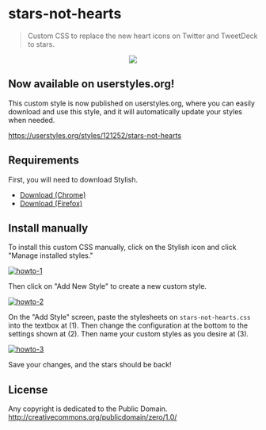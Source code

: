 # stars-not-hearts

> Custom CSS to replace the new heart icons on Twitter and TweetDeck to stars.

<p align="center">
  <a href="https://raw.githubusercontent.com/resir014/stars-not-hearts/master/images/demo-1.png">
    <img src="https://raw.githubusercontent.com/resir014/stars-not-hearts/master/images/demo-1.png" />
  </a>
</p>

## Now available on userstyles.org!

This custom style is now published on userstyles.org, where you can easily download and use this style, and it will automatically update your styles when needed.

<https://userstyles.org/styles/121252/stars-not-hearts>

## Requirements

First, you will need to download Stylish.

* [Download (Chrome)](https://chrome.google.com/webstore/detail/stylish/fjnbnpbmkenffdnngjfgmeleoegfcffe?hl=en)
* [Download (Firefox)](https://addons.mozilla.org/en-US/firefox/addon/stylish/)

## Install manually

To install this custom CSS manually, click on the Stylish icon and click "Manage installed styles."

<a href="https://raw.githubusercontent.com/resir014/stars-not-hearts/master/images/howto-1.png">
  <img src="https://raw.githubusercontent.com/resir014/stars-not-hearts/master/images/howto-1.png" alt="howto-1" />
</a>

Then click on "Add New Style" to create a new custom style.

<a href="https://raw.githubusercontent.com/resir014/stars-not-hearts/master/images/howto-2.png">
  <img src="https://raw.githubusercontent.com/resir014/stars-not-hearts/master/images/howto-2.png" alt="howto-2" />
</a>

On the "Add Style" screen, paste the stylesheets on `stars-not-hearts.css` into the textbox at (1). Then change the configuration at the bottom to the settings shown at (2). Then name your custom styles as you desire at (3).

<a href="https://raw.githubusercontent.com/resir014/stars-not-hearts/master/images/howto-3.png">
  <img src="https://raw.githubusercontent.com/resir014/stars-not-hearts/master/images/howto-3.png" alt="howto-3" />
</a>

Save your changes, and the stars should be back!

## License

Any copyright is dedicated to the Public Domain.<br>
<http://creativecommons.org/publicdomain/zero/1.0/>

